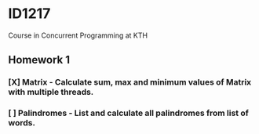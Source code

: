 # ID1217
Course in Concurrent Programming at KTH
## Homework 1

### [X] Matrix - Calculate sum, max and minimum values of Matrix with multiple threads.

### [ ] Palindromes - List and calculate all palindromes from list of words.
